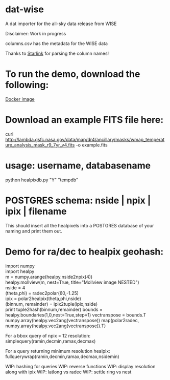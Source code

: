 # dat-wise

A dat importer for the all-sky data release from WISE

Disclaimer: Work in progress

columns.csv has the metadata for the WISE data

Thanks to [Starlink](https://github.com/Starlink/starjava/blob/a3fb3f770ca7308784df21597377ed781d995ca8/ttools/src/resources/uk/ac/starlink/ttools/example/allwise-meta-full.txt) for parsing the column names!

# To run the demo, download the following:
[Docker image](https://github.com/pkafei/docker_scipy)

# Download an example FITS file here: 
curl http://lambda.gsfc.nasa.gov/data/map/dr4/ancillary/masks/wmap_temperature_analysis_mask_r9_7yr_v4.fits -o example.fits

# usage: username, databasename
python healpixdb.py "Y" "tempdb"

# POSTGRES schema: nside | npix | ipix | filename
This should insert all the healpixels into a POSTGRES database of your naming and print them out.

# Demo for ra/dec to healpix geohash:
import numpy <br>
import healpy <br>
m = numpy.arange(healpy.nside2npix(4)) <br>
healpy.mollview(m, nest=True, title="Mollview image NESTED") <br>
nside = 4 <br>
(theta,phi) = radec2polar(60,-1.25) <br>
ipix = polar2healpix(theta,phi,nside) <br>
(binnum, remainder) = ipix2tuple(ipix,nside) <br>
print tuple2hash(binnum,remainder)
bounds = healpy.boundaries(1,0,nest=True,step=1)
vectranspose = bounds.T
numpy.array(healpy.vec2ang(vectranspose))
map(polar2radec, numpy.array(healpy.vec2ang(vectranspose)).T)

For a bbox query of npix = 12 resolution:
simplequery(ramin,decmin,ramax,decmax)

For a query returning minimum resolution healpix:
fullquerywrap(ramin,decmin,ramax,decmax,nsidemin)

WIP: hashing for queries
WIP: reverse functions
WIP: display resolution along with ipix
WIP: latlong vs radec
WIP: settle ring vs nest
